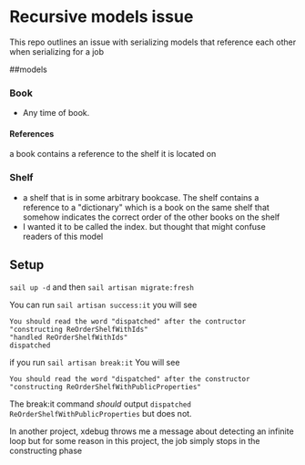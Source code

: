# Recursive models issue
This repo outlines an issue with serializing models that reference each other when serializing for a job

##models
### Book
- Any time of book. 
#### References
a book contains a reference to the shelf it is located on

### Shelf 
- a shelf that is in some arbitrary bookcase. The shelf contains a reference to a "dictionary" which is a book on the same shelf that somehow indicates the correct order of the other books on the shelf
- I wanted it to be called the index. but thought that might confuse readers of this model

## Setup
`sail up -d` and then `sail artisan migrate:fresh`

You can run
`sail artisan success:it`
you will see
```
You should read the word "dispatched" after the contructor
"constructing ReOrderShelfWithIds"
"handled ReOrderShelfWithIds"
dispatched
```

if you run 
`sail artisan break:it`
You will see 
```
You should read the word "dispatched" after the constructor
"constructing ReOrderShelfWithPublicProperties"
```

The break:it command _should_ output ```dispatched ReOrderShelfWithPublicProperties``` but does not.

In another project, xdebug throws me a message about detecting an infinite loop
but for some reason in this project, the job simply stops in the constructing phase
